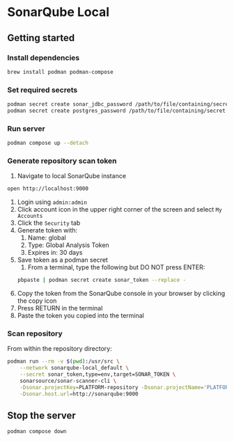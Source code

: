 # SonarQube Local

## Getting started

### Install dependencies
```bash
brew install podman podman-compose
```

### Set required secrets
```bash
podman secret create sonar_jdbc_password /path/to/file/containing/secret
podman secret create postgres_password /path/to/file/containing/secret
```

### Run server
```bash
podman compose up --detach
```

### Generate repository scan token
1. Navigate to local SonarQube instance
```bash
open http://localhost:9000
```
1. Login using `admin:admin`
1. Click account icon in the upper right corner of the screen and select `My Accounts`
1. Click the `Security` tab
1. Generate token with:
    1. Name: global
    1. Type: Global Analysis Token
    1. Expires in: 30 days
1. Save token as a podman secret
    1. From a terminal, type the following but DO NOT press ENTER:
    ```bash
    pbpaste | podman secret create sonar_token --replace -
    ```
1. Copy the token from the SonarQube console in your browser by clicking the copy icon
1. Press RETURN in the terminal
1. Paste the token you copied into the terminal


### Scan repository
From within the repository directory:
```bash
podman run --rm -v $(pwd):/usr/src \
    --network sonarqube-local_default \
    --secret sonar_token,type=env,target=SONAR_TOKEN \
    sonarsource/sonar-scanner-cli \
    -Dsonar.projectKey=PLATFORM-repository -Dsonar.projectName='PLATFORM-repository' \
    -Dsonar.host.url=http://sonarqube:9000
```

## Stop the server
```bash
podman compose down
```
